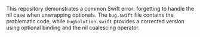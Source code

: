 This repository demonstrates a common Swift error: forgetting to handle the nil case when unwrapping optionals. The `bug.swift` file contains the problematic code, while `bugSolution.swift` provides a corrected version using optional binding and the nil coalescing operator.